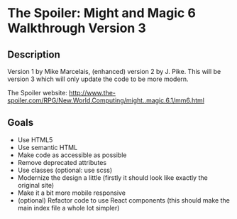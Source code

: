 # The Spoiler: Might and Magic 6 Walkthrough Version 3

## Description

Version 1 by Mike Marcelais, (enhanced) version 2 by J. Pike. This will be version 3 which will only update the code to
be more modern.

The Spoiler website: <http://www.the-spoiler.com/RPG/New.World.Computing/might..magic.6.1/mm6.html>

## Goals

- Use HTML5
- Use semantic HTML
- Make code as accessible as possible
- Remove deprecated attributes
- Use classes (optional: use scss)
- Modernize the design a little (firstly it should look like exactly the original site)
- Make it a bit more mobile responsive
- (optional) Refactor code to use React components (this should make the main index file a whole lot simpler)